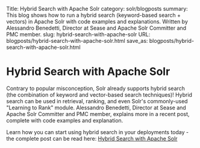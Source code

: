 Title: Hybrid Search with Apache Solr
category: solr/blogposts
summary: This blog shows how to run a hybrid search (keyword-based search + vectors) in Apache Solr with code examples and explanations. Written by Alessandro Benedetti, Director at Sease and Apache Solr Committer and PMC member.
slug: hybrid-search-with-apache-solr
URL: blogposts/hybrid-search-with-apache-solr.html
save_as: blogposts/hybrid-search-with-apache-solr.html

# Hybrid Search with Apache Solr
Contrary to popular misconception, Solr already supports hybrid search (the combination of keyword and vector-based search techniques)! 
Hybrid search can be used in retrieval, ranking, and even Solr's commonly-used "Learning to Rank" module. Alessandro Benedetti, Director at Sease and Apache Solr Committer and PMC member, explains more in a recent post, complete with code examples and explanation.

Learn how you can start using hybrid search in your deployments today - the complete post can be read here: [Hybrid Search with Apache Solr](https://sease.io/2023/12/hybrid-search-with-apache-solr.html)